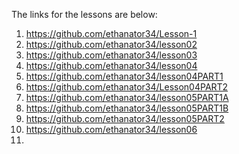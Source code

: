 The links for the lessons are below:
1. https://github.com/ethanator34/Lesson-1
2. https://github.com/ethanator34/lesson02
3. https://github.com/ethanator34/lesson03
4. https://github.com/ethanator34/lesson04
5. https://github.com/ethanator34/lesson04PART1
5. https://github.com/ethanator34/Lesson04PART2
6. https://github.com/ethanator34/lesson05PART1A
6. https://github.com/ethanator34/lesson05PART1B
6. https://github.com/ethanator34/lesson05PART2
7. https://github.com/ethanator34/lesson06
8. 
